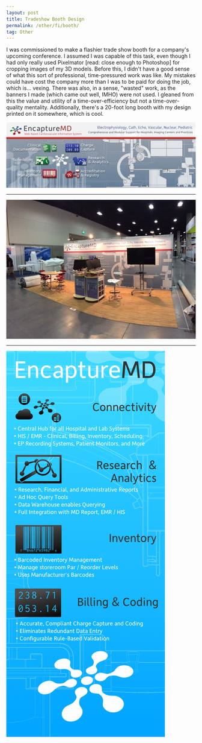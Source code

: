 ```yaml
---
layout: post
title: Tradeshow Booth Design
permalink: /other/fi/booth/
tag: Other
---
```


I was commissioned to make a flashier trade show booth for a company's upcoming conference. I assumed I was capable of this task, even though I had only really used Pixelmator [read: close enough to Photoshop] for cropping images of my 3D models. Before this, I didn't have a good sense of what this sort of professional, time-pressured work was like. My mistakes could have cost the company more than I was to be paid for doing the job, which is... vexing. There was also, in a sense, "wasted" work, as the banners I made (which came out well, IMHO) were not used. I gleaned from this the value and utility of a time-over-efficiency but not a time-over-quality mentality. Additionally, there's a 20-foot long booth with my design printed on it somewhere, which is cool.

![booth](/rsc/fi/booth-design.jpg)

---

![real-booth](/rsc/fi/trade-show-booth.jpg)

---

![banner-blue](/rsc/fi/banner-blue.png)